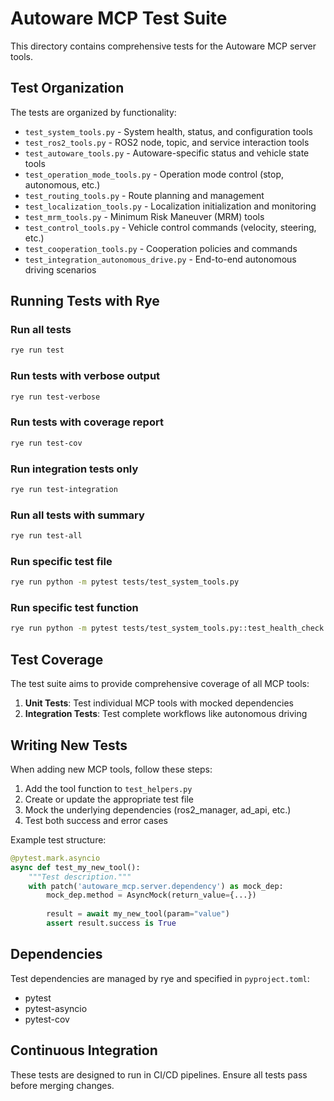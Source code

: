 # Autoware MCP Test Suite

This directory contains comprehensive tests for the Autoware MCP server tools.

## Test Organization

The tests are organized by functionality:

- `test_system_tools.py` - System health, status, and configuration tools
- `test_ros2_tools.py` - ROS2 node, topic, and service interaction tools  
- `test_autoware_tools.py` - Autoware-specific status and vehicle state tools
- `test_operation_mode_tools.py` - Operation mode control (stop, autonomous, etc.)
- `test_routing_tools.py` - Route planning and management
- `test_localization_tools.py` - Localization initialization and monitoring
- `test_mrm_tools.py` - Minimum Risk Maneuver (MRM) tools
- `test_control_tools.py` - Vehicle control commands (velocity, steering, etc.)
- `test_cooperation_tools.py` - Cooperation policies and commands
- `test_integration_autonomous_drive.py` - End-to-end autonomous driving scenarios

## Running Tests with Rye

### Run all tests
```bash
rye run test
```

### Run tests with verbose output
```bash
rye run test-verbose
```

### Run tests with coverage report
```bash
rye run test-cov
```

### Run integration tests only
```bash
rye run test-integration
```

### Run all tests with summary
```bash
rye run test-all
```

### Run specific test file
```bash
rye run python -m pytest tests/test_system_tools.py
```

### Run specific test function
```bash
rye run python -m pytest tests/test_system_tools.py::test_health_check
```

## Test Coverage

The test suite aims to provide comprehensive coverage of all MCP tools:

1. **Unit Tests**: Test individual MCP tools with mocked dependencies
2. **Integration Tests**: Test complete workflows like autonomous driving

## Writing New Tests

When adding new MCP tools, follow these steps:

1. Add the tool function to `test_helpers.py`
2. Create or update the appropriate test file
3. Mock the underlying dependencies (ros2_manager, ad_api, etc.)
4. Test both success and error cases

Example test structure:
```python
@pytest.mark.asyncio
async def test_my_new_tool():
    """Test description."""
    with patch('autoware_mcp.server.dependency') as mock_dep:
        mock_dep.method = AsyncMock(return_value={...})
        
        result = await my_new_tool(param="value")
        assert result.success is True
```

## Dependencies

Test dependencies are managed by rye and specified in `pyproject.toml`:
- pytest
- pytest-asyncio  
- pytest-cov

## Continuous Integration

These tests are designed to run in CI/CD pipelines. Ensure all tests pass before merging changes.